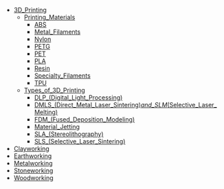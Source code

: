 - [3D_Printing](3D_Printing.md)
  - [Printing_Materials](#)
    - [ABS](ABS.md)
    - [Metal_Filaments](Metal_Filaments.md)
    - [Nylon](Nylon.md)
    - [PETG](PETG.md)
    - [PET](PET.md)
    - [PLA](PLA.md)
    - [Resin](Resin.md)
    - [Specialty_Filaments](Specialty_Filaments.md)
    - [TPU](TPU.md)
  - [Types_of_3D_Printing](#)
    - [DLP_(Digital_Light_Processing)](DLP_(Digital_Light_Processing).md)
    - [DMLS_(Direct_Metal_Laser_Sintering)_and_SLM_(Selective_Laser_Melting)](DMLS_(Direct_Metal_Laser_Sintering)_and_SLM_(Selective_Laser_Melting).md)
    - [FDM_(Fused_Deposition_Modeling)](FDM_(Fused_Deposition_Modeling).md)
    - [Material_Jetting](Material_Jetting.md)
    - [SLA_(Stereolithography)](SLA_(Stereolithography).md)
    - [SLS_(Selective_Laser_Sintering)](SLS_(Selective_Laser_Sintering).md)
- [Clayworking](Clayworking.md)
- [Earthworking](Earthworking.md)
- [Metalworking](Metalworking.md)
- [Stoneworking](Stoneworking.md)
- [Woodworking](Woodworking.md)
